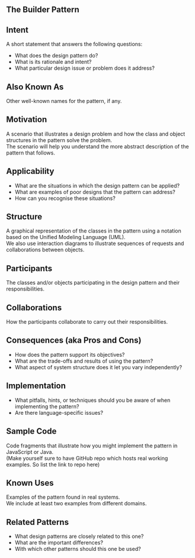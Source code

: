 ## The Builder Pattern

## Intent

A short statement that answers the following questions:

* What does the design pattern do?
* What is its rationale and intent?
* What particular design issue or problem does it address?

## Also Known As

Other well-known names for the pattern, if any.

## Motivation

A scenario that illustrates a design problem and how the class and object structures in the pattern solve the problem.  
The scenario will help you understand the more abstract description of the pattern that follows.

## Applicability

* What are the situations in which the design pattern can be applied?
* What are examples of poor designs that the pattern can address?
* How can you recognise these situations?

## Structure

A graphical representation of the classes in the pattern using a notation based on the Unified Modeling Language \(UML\).  
We also use interaction diagrams to illustrate sequences of requests and collaborations between objects.

## Participants

The classes and/or objects participating in the design pattern and their responsibilities.

## Collaborations

How the participants collaborate to carry out their responsibilities.

## Consequences \(aka Pros and Cons\)

* How does the pattern support its objectives?
* What are the trade-offs and results of using the pattern?
* What aspect of system structure does it let you vary independently?

## Implementation

* What pitfalls, hints, or techniques should you be aware of when implementing the pattern?
* Are there language-specific issues?

## Sample Code

Code fragments that illustrate how you might implement the pattern in JavaScript or Java.  
\(Make yourself sure to have GitHub repo which hosts real working examples. So list the link to repo here\)

## Known Uses

Examples of the pattern found in real systems.  
We include at least two examples from different domains.

## Related Patterns

* What design patterns are closely related to this one?
* What are the important differences?
* With which other patterns should this one be used?



